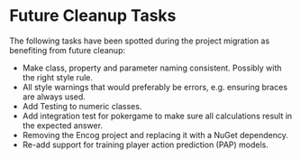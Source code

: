 # Future Cleanup Tasks 

The following tasks have been spotted during the project migration as benefiting from future cleanup:

- Make class, property and parameter naming consistent. Possibly with the right style rule.
- All style warnings that would preferably be errors, e.g. ensuring braces are always used.
- Add Testing to numeric classes.
- Add integration test for pokergame to make sure all calculations result in the expected answer.
- Removing the Encog project and replacing it with a NuGet dependency.  
- Re-add support for training player action prediction (PAP) models.
